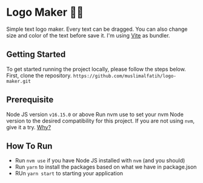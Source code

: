 # Logo Maker 🧑‍🎨
Simple text logo maker. Every text can be dragged. You can also change size and color of the text before save it.
I'm using [Vite](https://vitejs.dev/) as bundler.

## Getting Started
To get started running the project locally, please follow the steps below.
First, clone the repository.
`https://github.com/muslimalfatih/logo-maker.git`

## Prerequisite
Node JS version `v16.15.0` or above
Run nvm use to set your nvm Node version to the desired compatibility for this project. If you are not using `nvm`, give it a try. [Why?](https://tecadmin.net/install-nvm-macos-with-homebrew/)
## How To Run
- Run `nvm use` if you have Node JS installed with `nvm` (and you should)
- Run `yarn` to install the packages based on what we have in package.json
- RUn `yarn start` to starting your application
